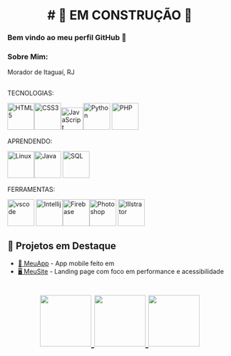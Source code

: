 <h1 align="center"> # 🚧 EM CONSTRUÇÃO 🚧 </h1> 

### Bem vindo ao meu perfil GitHub 👋

### Sobre Mim:
Morador de Itaguaí, RJ


##

TECNOLOGIAS:

<img width="60px" src="https://cdn.jsdelivr.net/gh/devicons/devicon@latest/icons/html5/html5-original-wordmark.svg" title="HTML5" style="max-width: 100%;"><img width="60px" src="https://cdn.jsdelivr.net/gh/devicons/devicon@latest/icons/css3/css3-original-wordmark.svg" title="CSS3" style="max-width: 100%;"><img width="50px" src="https://cdn.jsdelivr.net/gh/devicons/devicon@latest/icons/javascript/javascript-original.svg" title="JavaScript" style="max-width: 100%;"><img width="60px" src="https://cdn.jsdelivr.net/gh/devicons/devicon@latest/icons/python/python-original-wordmark.svg" title="Python" style="max-width: 100%;"> <img width="60px" src="https://cdn.jsdelivr.net/gh/devicons/devicon@latest/icons/php/php-original.svg" title="PHP" style="max-width: 100%;">


APRENDENDO:

<img width="60px" src="https://cdn.jsdelivr.net/gh/devicons/devicon@latest/icons/linux/linux-original.svg" title="Linux" style="max-width: 100%;"><img width="60px" src="https://cdn.jsdelivr.net/gh/devicons/devicon@latest/icons/java/java-original-wordmark.svg" title="Java" style="max-width: 100%;"> <img width="60px" src="https://cdn.jsdelivr.net/gh/devicons/devicon@latest/icons/mysql/mysql-original.svg" title="SQL" style="max-width: 100%;">


FERRAMENTAS:

<img width="60px" src="https://cdn.jsdelivr.net/gh/devicons/devicon@latest/icons/vscode/vscode-original-wordmark.svg" title="vscode" style="max-width: 100%;"> <img width="60px" src="https://cdn.jsdelivr.net/gh/devicons/devicon@latest/icons/intellij/intellij-original.svg" title="Intellij" style="max-width: 100%;"><img width="60px" src="https://cdn.jsdelivr.net/gh/devicons/devicon@latest/icons/firebase/firebase-original-wordmark.svg" title="Firebase" style="max-width: 100%;"><img width="60px" src="https://cdn.jsdelivr.net/gh/devicons/devicon@latest/icons/photoshop/photoshop-original.svg" title="Photoshop" style="max-width: 100%;">  <img width="60px" src="https://cdn.jsdelivr.net/gh/devicons/devicon@latest/icons/illustrator/illustrator-plain.svg" title="Illstrator" style="max-width: 100%;">

## 📌 Projetos em Destaque

- [📱 MeuApp](https://github.com/usuario/meuapp) - App mobile feito em 
- [🖥️ MeuSite](https://github.com/usuario/meusite) - Landing page com foco em performance e acessibilidade

##
<h1 align="center"> 
<div>
<a href="https://github.com/amaro-netto">
<img loading="lazy" height="115em" src="https://github-readme-stats.vercel.app/api/top-langs/?username=amaro-netto&layout=compact&langs_count=7&theme=dark"/>
<img loading="lazy" height="115em" src="https://github-readme-streak-stats.herokuapp.com/?user=amaro-netto&theme=dark&hide_border=false"/>
<img loading="lazy" height="115em" src="https://github-readme-stats.vercel.app/api?username=amaro-netto&show_icons=true&theme=dark&include_all_commits=true&count_private=true"/>
</div>
</h1> 
